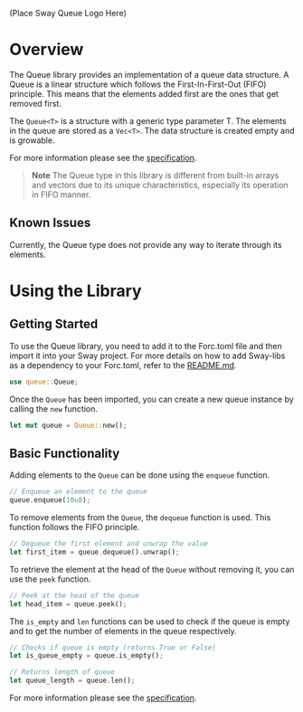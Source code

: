 (Place Sway Queue Logo Here)

# Overview

The Queue library provides an implementation of a queue data structure. A Queue is a linear structure which follows the First-In-First-Out (FIFO) principle. This means that the elements added first are the ones that get removed first.

The `Queue<T>` is a structure with a generic type parameter T. The elements in the queue are stored as a `Vec<T>`. The data structure is created empty and is growable.

For more information please see the [specification](./SPECIFICATION.md).

> **Note** The Queue<T> type in this library is different from built-in arrays and vectors due to its unique characteristics, especially its operation in FIFO manner.

## Known Issues

Currently, the Queue<T> type does not provide any way to iterate through its elements. 

# Using the Library

## Getting Started

To use the Queue library, you need to add it to the Forc.toml file and then import it into your Sway project. For more details on how to add Sway-libs as a dependency to your Forc.toml, refer to the [README.md](../../../README.md).

```rust
use queue::Queue;
```

Once the `Queue` has been imported, you can create a new queue instance by calling the `new` function.

```rust
let mut queue = Queue::new();
```

## Basic Functionality

Adding elements to the `Queue` can be done using the `enqueue` function.

```rust
// Enqueue an element to the queue
queue.enqueue(10u8);
```

To remove elements from the `Queue`, the `dequeue` function is used. This function follows the FIFO principle.

```rust
// Dequeue the first element and unwrap the value
let first_item = queue.dequeue().unwrap();
```

To retrieve the element at the head of the `Queue` without removing it, you can use the `peek` function.

```rust
// Peek at the head of the queue
let head_item = queue.peek();
```

The `is_empty` and `len` functions can be used to check if the queue is empty and to get the number of elements in the queue respectively.

```rust
// Checks if queue is empty (returns True or False)
let is_queue_empty = queue.is_empty();

// Returns length of queue
let queue_length = queue.len();
```

For more information please see the [specification](./SPECIFICATION.md).
